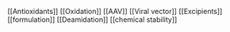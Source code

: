 [[Antioxidants]]
[[Oxidation]]
[[AAV]]
[[Viral vector]]
[[Excipients]]
[[formulation]]
[[Deamidation]]
[[chemical stability]]
